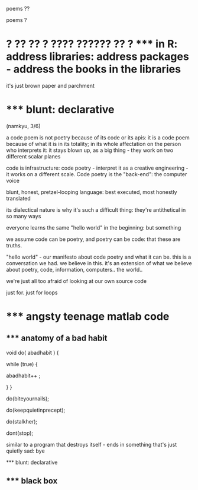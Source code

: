 poems ?? 

poems ?

? ?? ?? ? ???? ??????
??
?
*** in R: address libraries: address packages - address the books in the libraries
===================================
it's just brown paper and parchment

*** blunt: declarative 
================================
(namkyu, 3/6)

a code poem is not poetry because of its code or its apis: it is a code poem because of what it is in its totality; in its whole affectation on the person who interprets it: it stays blown up, as a big thing - they work on two different scalar planes

code is infrastructure: code poetry - interpret it as a creative engineering - it works on a different scale. Code poetry is the "back-end": the computer voice

blunt, honest, pretzel-looping language: best executed, most honestly translated 

its dialectical nature is why it's such a difficult thing: they're antithetical in so many ways

everyone learns the same "hello world" in the beginning: but something 

we assume code can be poetry, and poetry can be code: that these are truths. 

"hello world" - our manifesto about code poetry and what it can be. this is a conversation we had. we believe in this. it's an extension of what we believe about poetry, code, information, computers.. the world.. 

we're just all too afraid of looking at our own source code 

just for. just for loops

*** angsty teenage matlab code 
=============================

*** anatomy of a bad habit 
--------------------------

void do( abadhabit ) {

while (true) {

  abadhabit++ ; 
  
}
}

do(biteyournails); 

do(keepquietinprecept); 

do(stalkher); 


dont(stop); 

similar to a program that destroys itself - 
ends in something that's just quietly sad: 
bye 

*** blunt: declarative 


*** black box
---------------------



